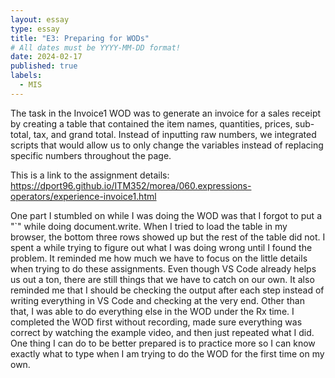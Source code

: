 ```yaml
---
layout: essay
type: essay
title: "E3: Preparing for WODs"
# All dates must be YYYY-MM-DD format!
date: 2024-02-17
published: true
labels:
  - MIS
---
```


The task in the Invoice1 WOD was to generate an invoice for a sales receipt by creating a table that contained the item names, quantities, prices, sub-total, tax, and grand total. Instead of inputting raw numbers, we integrated scripts that would allow us to only change the variables instead of replacing specific numbers throughout the page.

This is a link to the assignment details: https://dport96.github.io/ITM352/morea/060.expressions-operators/experience-invoice1.html

One part I stumbled on while I was doing the WOD was that I forgot to put a "`" while doing document.write. When I tried to load the table in my browser, the bottom three rows showed up but the rest of the table did not. I spent a while trying to figure out what I was doing wrong until I found the problem. It reminded me how much we have to focus on the little details when trying to do these assignments. Even though VS Code already helps us out a ton, there are still things that we have to catch on our own. It also reminded me that I should be checking the output after each step instead of writing everything in VS Code and checking at the very end. Other than that, I was able to do everything else in the WOD under the Rx time. I completed the WOD first without recording, made sure everything was correct by watching the example video, and then just repeated what I did. One thing I can do to be better prepared is to practice more so I can know exactly what to type when I am trying to do the WOD for the first time on my own.

